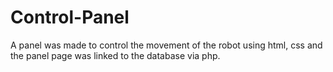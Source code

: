 # Control-Panel 
A panel was made to control the movement of the robot using html, css and the panel page was linked to the database via php. 
